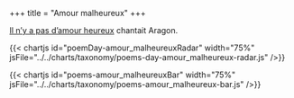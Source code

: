 +++
title = "Amour malheureux"
+++

[Il n’y a pas d’amour heureux](http://www.unjourunpoeme.fr/poeme/il-ny-a-pas-damour-heureux) chantait Aragon.

{{< chartjs id="poemDay-amour_malheureuxRadar" width="75%" jsFile="../../charts/taxonomy/poems-day-amour_malheureux-radar.js" />}}

{{< chartjs id="poems-amour_malheureuxBar" width="75%" jsFile="../../charts/taxonomy/poems-amour_malheureux-bar.js" />}}